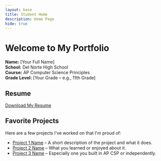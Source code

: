 ```yaml
---
layout: base
title: Student Home 
description: Home Page
hide: true
---
```


# Welcome to My Portfolio

**Name:** [Your Full Name]  
**School:** Del Norte High School  
**Course:** AP Computer Science Principles  
**Grade Level:** [Your Grade – e.g., 11th Grade]

## Resume

[Download My Resume](link-to-resume.pdf)

## Favorite Projects

Here are a few projects I've worked on that I'm proud of:

- [Project 1 Name](link) – A short description of the project and what it does.
- [Project 2 Name](link) – What you learned or enjoyed about it.
- [Project 3 Name](link) – Especially one you built in AP CSP or independently.
